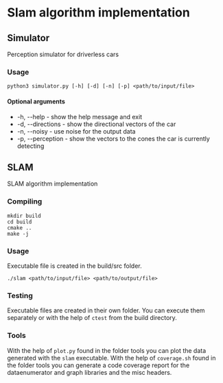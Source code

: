 # Slam algorithm implementation

## Simulator
Perception simulator for driverless cars

### Usage

```
python3 simulator.py [-h] [-d] [-n] [-p] <path/to/input/file>
```

#### Optional arguments
- -h, --help        - show the help message and exit
- -d, --directions  - show the directional vectors of the car
- -n, --noisy       - use noise for the output data
- -p, --perception  - show the vectors to the cones the car is currently detecting

## SLAM
SLAM algorithm implementation

### Compiling

```
mkdir build
cd build
cmake ..
make -j
```

### Usage
Executable file is created in the build/src folder.

```
./slam <path/to/input/file> <path/to/output/file>
```

### Testing
Executable files are created in their own folder. You can execute them separately or with the help of ```ctest``` from the build directory.

### Tools
With the help of ```plot.py``` found in the folder tools you can plot the data generated with the ```slam``` executable.
With the help of ```coverage.sh``` found in the folder tools you can generate a code coverage report for the dataenumerator and graph libraries and the misc headers.
